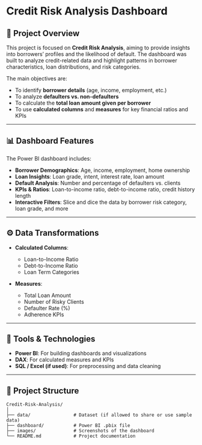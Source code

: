 # Credit Risk Analysis Dashboard  

## 📌 Project Overview  
This project is focused on **Credit Risk Analysis**, aiming to provide insights into borrowers’ profiles and the likelihood of default. The dashboard was built to analyze credit-related data and highlight patterns in borrower characteristics, loan distributions, and risk categories.  

The main objectives are:  
- To identify **borrower details** (age, income, employment, etc.)  
- To analyze **defaulters vs. non-defaulters**  
- To calculate the **total loan amount given per borrower**  
- To use **calculated columns** and **measures** for key financial ratios and KPIs  

---

## 📊 Dashboard Features  
The Power BI dashboard includes:  
- **Borrower Demographics**: Age, income, employment, home ownership  
- **Loan Insights**: Loan grade, intent, interest rate, loan amount  
- **Default Analysis**: Number and percentage of defaulters vs. clients  
- **KPIs & Ratios**: Loan-to-income ratio, debt-to-income ratio, credit history length  
- **Interactive Filters**: Slice and dice the data by borrower risk category, loan grade, and more  

---

## ⚙️ Data Transformations  
- **Calculated Columns**:  
  - Loan-to-Income Ratio  
  - Debt-to-Income Ratio  
  - Loan Term Categories  

- **Measures**:  
  - Total Loan Amount  
  - Number of Risky Clients  
  - Defaulter Rate (%)  
  - Adherence KPIs  

---

## 🚀 Tools & Technologies  
- **Power BI**: For building dashboards and visualizations  
- **DAX**: For calculated measures and KPIs  
- **SQL / Excel (if used)**: For preprocessing and data cleaning  

---

## 📂 Project Structure  
```plaintext
Credit-Risk-Analysis/
│
├── data/                # Dataset (if allowed to share or use sample data)
├── dashboard/           # Power BI .pbix file
├── images/              # Screenshots of the dashboard
└── README.md            # Project documentation
